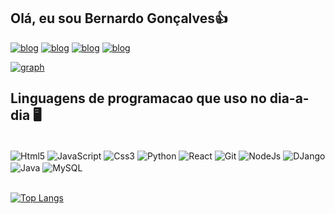 ## Olá, eu sou Bernardo Gonçalves👍

[![blog](https://img.shields.io/badge/Gmail-D14836?style=for-the-badge&logo=gmail&logoColor=white)](bbernardo.goncalves@gmail.com)
[![blog](https://img.shields.io/badge/Discord-7289DA?style=for-the-badge&logo=discord&logoColor=white)]()
[![blog](https://img.shields.io/badge/Instagram-E4405F?style=for-the-badge&logo=instagram&logoColor=white)](https://www.instagram.com/bernardo__goncalves/)
[![blog](https://img.shields.io/badge/LinkedIn-0077B5?style=for-the-badge&logo=linkedin&logoColor=white)](https://www.linkedin.com/in/bernardo-gonçalves-4978a32b6/)

[![graph](https://github-readme-stats.vercel.app/api?username=BernardoMGG&show_icons=true&theme=dark)](https://github.com/BernardoMGG/github-readme-stats)

## Linguagens de programacao que uso no dia-a-dia 🖥️

<div display= "inline_block"><br/>
    <img align="center" alt="Html5" src="https://img.shields.io/badge/HTML5-E34F26?style=for-the-badge&logo=html5&logoColor=white">
    <img align="center" alt="JavaScript" src="https://img.shields.io/badge/JavaScript-F7DF1E?style=for-the-badge&logo=javascript&logoColor=black">
    <img align="center" alt="Css3" src="https://img.shields.io/badge/CSS3-1572B6?style=for-the-badge&logo=css3&logoColor=white">
    <img align="center" alt="Python" src="https://img.shields.io/badge/Python-14354C?style=for-the-badge&logo=python&logoColor=white">
    <img align="center" alt="React" src="https://img.shields.io/badge/React-20232A?style=for-the-badge&logo=react&logoColor=61DAFB">
    <img align="center" alt="Git" src="https://img.shields.io/badge/GIT-E44C30?style=for-the-badge&logo=git&logoColor=white">
    <img align="center" alt="NodeJs" src="https://img.shields.io/badge/Node.js-43853D?style=for-the-badge&logo=node.js&logoColor=white" />
    <img align="center" alt="DJango" src="https://img.shields.io/badge/Django-092E20?style=for-the-badge&logo=django&logoColor=white" />
    <img align="center" alt="Java" src="https://img.shields.io/badge/Java-ED8B00?style=for-the-badge&logo=openjdk&logoColor=white" />
    <img align="center" alt="MySQL" src="https://img.shields.io/badge/MySQL-00000F?style=for-the-badge&logo=mysql&logoColor=white"/>
</div>
<br/>
<div>

[![Top Langs](https://github-readme-stats.vercel.app/api/top-langs/?username=BernardoMGG&theme=dark)](https://github.com/BernardoMGG/github-readme-stats)
